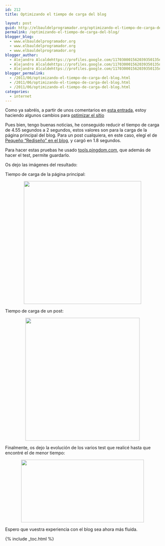 ```yaml
---
id: 212
title: Optimizando el tiempo de carga del blog

layout: post
guid: http://elbauldelprogramador.org/optimizando-el-tiempo-de-carga-del-blog/
permalink: /optimizando-el-tiempo-de-carga-del-blog/
blogger_blog:
  - www.elbauldelprogramador.org
  - www.elbauldelprogramador.org
  - www.elbauldelprogramador.org
blogger_author:
  - Alejandro Alcaldehttps://profiles.google.com/117030001562039350135noreply@blogger.com
  - Alejandro Alcaldehttps://profiles.google.com/117030001562039350135noreply@blogger.com
  - Alejandro Alcaldehttps://profiles.google.com/117030001562039350135noreply@blogger.com
blogger_permalink:
  - /2011/06/optimizando-el-tiempo-de-carga-del-blog.html
  - /2011/06/optimizando-el-tiempo-de-carga-del-blog.html
  - /2011/06/optimizando-el-tiempo-de-carga-del-blog.html
categories:
  - internet
---
```

<div class="icoso">
</div>

Como ya sabréis, a partir de unos comentarios en [esta entrada][1], estoy haciendo algunos cambios para [optimizar el sítio][2]

Pues bien, tengo buenas noticias, he conseguido reducir el tiempo de carga de 4.55 segundos a 2 segundos, estos valores son para la carga de la página principal del blog. Para un post cualquiera, en este caso, elegí el de [Pequeño &#8220;Rediseño&#8221; en el blog][2], y cargó en 1.8 segundos.

Para hacer estas pruebas he usado [tools.pingdom.com][3], que además de hacer el test, permite guardarlo.

  
<!--more-->

Os dejo las imágenes del resultado:

Tiempo de carga de la página principal:

<div class="separator" style="clear: both; text-align: center;">
  <a href="http://4.bp.blogspot.com/-z4SIZR9hZzE/TedIhsn0ugI/AAAAAAAAAjk/_S5ZBpEaX74/s1600/cargaWEbCompleta.jpg" imageanchor="1" style="margin-left:1em; margin-right:1em"><img border="0" height="400" width="382" src="http://4.bp.blogspot.com/-z4SIZR9hZzE/TedIhsn0ugI/AAAAAAAAAjk/_S5ZBpEaX74/s400/cargaWEbCompleta.jpg" /></a>
</div>

Tiempo de carga de un post:

<div class="separator" style="clear: both; text-align: center;">
  <a href="http://1.bp.blogspot.com/-yZIEmBsg8-Q/TedInZQ2_RI/AAAAAAAAAjs/JGZ0h5tWRZc/s1600/cargaUnPost.jpg" imageanchor="1" style="margin-left:1em; margin-right:1em"><img border="0" height="400" width="372" src="http://1.bp.blogspot.com/-yZIEmBsg8-Q/TedInZQ2_RI/AAAAAAAAAjs/JGZ0h5tWRZc/s400/cargaUnPost.jpg" /></a>
</div>

Finalmente, os dejo la evolución de los varios test que realicé hasta que encontré el de menor tiempo:

<div class="separator" style="clear: both; text-align: center;">
  <a href="http://4.bp.blogspot.com/-p7tuPSNcvSo/TedI2I_aKFI/AAAAAAAAAj0/yYrwU9eCUHY/s1600/variosTest.jpg" imageanchor="1" style="margin-left:1em; margin-right:1em"><img border="0" height="204" width="400" src="http://4.bp.blogspot.com/-p7tuPSNcvSo/TedI2I_aKFI/AAAAAAAAAj0/yYrwU9eCUHY/s400/variosTest.jpg" /></a>
</div>

Espero que vuestra experiencia con el blog sea ahora más fluida.



 [1]: http://elbauldelprogramador.com/video-demostracion-del-proyecto-wifibar/
 [2]: http://elbauldelprogramador.com/pequeno-redisenp-en-el-blog/
 [3]: http://tools.pingdom.com/

{% include _toc.html %}
